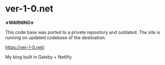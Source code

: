 # ver-1-0.net

**※WARNING※**

This code base was ported to a private repository and outdated.
The site is running on updated codebase of the destination.


https://ver-1-0.net/

My blog built in Gatsby + Netlify.
